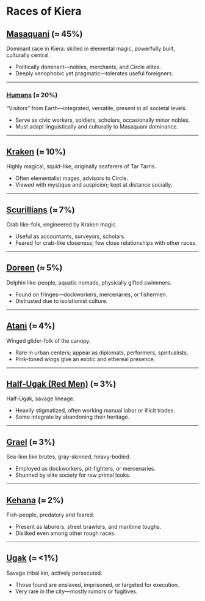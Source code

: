 # Races of Kiera

## [Masaquani](Masaquani.md) (≈ 45%)

Dominant race in Kiera: skilled in elemental magic, powerfully built, culturally central.
- Politically dominant—nobles, merchants, and Circle elites.
- Deeply xenophobic yet pragmatic—tolerates useful foreigners.

---
### [Humans](Humans.md) (≈ 20%)

“Visitors” from Earth—integrated, versatile, present in all societal levels.
- Serve as civic workers, soldiers, scholars, occasionally minor nobles.
- Must adapt linguistically and culturally to Masaquani dominance.

---
## [Kraken](Kraken.md) (≈ 10%)

Highly magical, squid-like, originally seafarers of Tar Tarris.
- Often elementalist mages, advisors to Circle.
- Viewed with mystique and suspicion; kept at distance socially.

---
## [Scurillians](Scurillians.md) (≈ 7%)

Crab like-folk, engineered by Kraken magic.
- Useful as accountants, surveyors, scholars.
- Feared for crab-like closeness; few close relationships with other races.

---
## [Doreen](Doreen.md) (≈ 5%)

Dolphin like-people, aquatic nomads, physically gifted swimmers.
- Found on fringes—dockworkers, mercenaries, or fishermen.
- Distrusted due to isolationist culture.

---
## [Atani](Atani.md) (≈ 4%)

Winged glider-folk of the canopy.
- Rare in urban centers; appear as diplomats, performers, spiritualists.
- Pink-toned wings give an exotic and ethereal presence.

---
## [Half-Ugak (Red Men)](Half-Ugak (Red Men)) (≈ 3%)

Half-Ugak, savage lineage.
- Heavily stigmatized, often working manual labor or illicit trades.
- Some integrate by abandoning their heritage.

---
## [Grael](Grael.md) (≈ 3%)

Sea-lion like brutes, gray-skinned, heavy-bodied.
- Employed as dockworkers, pit-fighters, or mercenaries. 
- Shunned by elite society for raw primal looks.

---
## [Kehana](Grael) (≈ 2%)

Fish-people, predatory and feared.
- Present as laborers, street brawlers, and maritime toughs.
- Disliked even among other rough races.

---
## [Ugak](Ugak) (≈ <1%)

Savage tribal kin, actively persecuted.
- Those found are enslaved, imprisoned, or targeted for execution.
- Very rare in the city—mostly rumors or fugitives.